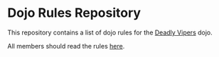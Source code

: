 Dojo Rules Repository
=====================

This repository contains a list of dojo rules for the [Deadly Vipers](https://github.com/deadlyvipers) dojo.

All members should read the rules [here](dojo_rules.md).
